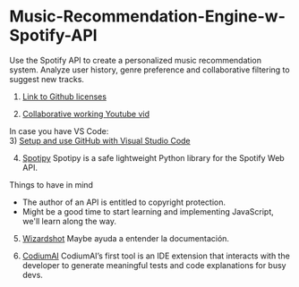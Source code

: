 # Music-Recommendation-Engine-w-Spotify-API
Use the Spotify API to create a personalized music recommendation system. Analyze user history, genre preference and collaborative filtering to suggest new tracks.

1) [Link to Github licenses](https://choosealicense.com/licenses/)

2) [Collaborative working Youtube vid](https://www.youtube.com/watch?v=k5D37W6h56o)

In case you have VS Code:        
3) [Setup and use GitHub with Visual Studio Code](https://www.youtube.com/watch?v=mR9jhYD3bnI)

4) [Spotipy](https://spotipy.readthedocs.io/en/2.22.1/)
Spotipy is a safe lightweight Python library for the Spotify Web API.


Things to have in mind
- The author of an API is entitled to copyright protection.
- Might be a good time to start learning and implementing JavaScript, we'll learn along the way.

5) [Wizardshot](https://www.wizardshot.com)
Maybe ayuda a entender la documentación.

6) [CodiumAI](https://www.codium.ai/about/)
CodiumAI’s first tool is an IDE extension that interacts with the developer to generate meaningful tests and code explanations for busy devs.

